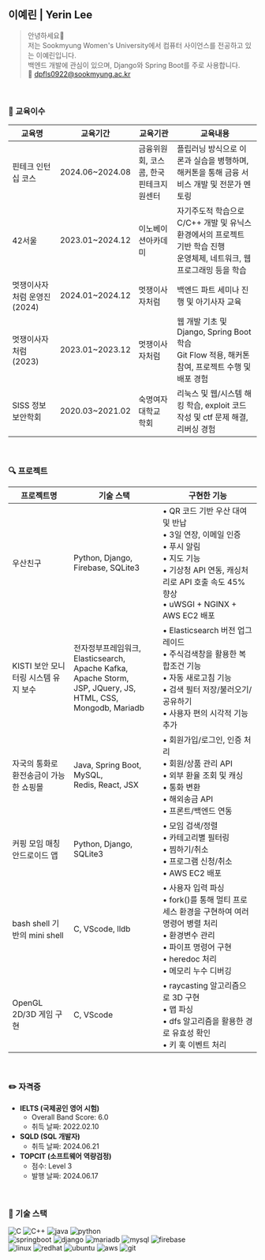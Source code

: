 ## 이예린 | Yerin Lee
>안녕하세요👋 </br>
>저는 Sookmyung Women's University에서 컴퓨터 사이언스를 전공하고 있는 이예린입니다. <br/>
>백엔드 개발에 관심이 있으며, Django와 Spring Boot를 주로 사용합니다. <br/>
>📩 dpfls0922@sookmyung.ac.kr

<br/>

### 💼 교육이수
| **교육명**|**교육기간**|**교육기관**| **교육내용** |
|----|----|----|----|
|핀테크 인턴십 코스|2024.06~2024.08|금융위원회, 코스콤, 한국핀테크지원센터|플립러닝 방식으로 이론과 실습을 병행하며, 해커톤을 통해 금융 서비스 개발 및 전문가 멘토링|
|42서울|2023.01~2024.12|이노베이션아카데미|자기주도적 학습으로 C/C++ 개발 및 유닉스 환경에서의 프로젝트 기반 학습 진행<br/> 운영체제, 네트워크, 웹 프로그래밍 등을 학습|
|멋쟁이사자처럼 운영진 (2024)|2024.01~2024.12|멋쟁이사자처럼|백엔드 파트 세미나 진행 및 아기사자 교육|
|멋쟁이사자처럼 (2023)| 2023.01~2023.12|멋쟁이사자처럼|웹 개발 기초 및 Django, Spring Boot 학습<br/> Git Flow 적용, 해커톤 참여, 프로젝트 수행 및 배포 경험|
|SISS 정보보안학회|2020.03~2021.02|숙명여자대학교 학회|리눅스 및 웹/시스템 해킹 학습, exploit 코드 작성 및 ctf 문제 해결, 리버싱 경험|

<br/>

### 🔍 프로젝트
|**프로젝트명**|**기술 스택**|**구현한 기능** |
|----|----|----|
|우산친구|Python, Django, Firebase, SQLite3|• QR 코드 기반 우산 대여 및 반납<br/> • 3일 연장, 이메일 인증<br/> • 푸시 알림<br/> • 지도 기능<br/> • 기상청 API 연동, 캐싱처리로 API 호출 속도 45% 향상 <br/> • uWSGI + NGINX + AWS EC2 배포|
|KISTI 보안 모니터링 시스템 유지 보수|전자정부프레임워크, Elasticsearch, <br/>Apache Kafka, Apache Storm,<br/> JSP, JQuery, JS, HTML, CSS, Mongodb, Mariadb |• Elasticsearch 버전 업그레이드<br/> • 주식검색창을 활용한 복합조건 기능<br/> • 자동 새로고침 기능<br/> • 검색 필터 저장/불러오기/공유하기 <br/> • 사용자 편의 시각적 기능 추가|
|자국의 통화로 환전송금이 가능한 쇼핑몰|Java, Spring Boot, MySQL,<br/> Redis, React, JSX |• 회원가입/로그인, 인증 처리<br/> • 회원/상품 관리 API<br/> • 외부 환율 조회 및 캐싱<br/> • 통화 변환<br/> • 해외송금 API<br/> • 프론트/백엔드 연동|
|커핑 모임 매칭 안드로이드 앱|Python, Django, SQLite3|• 모임 검색/정렬<br/> • 카테고리별 필터링<br/> • 찜하기/취소 <br/> • 프로그램 신청/취소<br/> • AWS EC2 배포|
|bash shell 기반의 mini shell|C, VScode, lldb|• 사용자 입력 파싱<br/> • fork()를 통해 멀티 프로세스 환경을 구현하여 여러 명령어 병렬 처리<br/> • 환경변수 관리<br/> • 파이프 명령어 구현<br/> • heredoc 처리<br/> • 메모리 누수 디버깅|
|OpenGL 2D/3D 게임 구현|C, VScode| • raycasting 알고리즘으로 3D 구현<br/> • 맵 파싱<br/> • dfs 알고리즘을 활용한 경로 유효성 확인<br/> • 키 훅 이벤트 처리|

<br/>

### ✏️ 자격증
- **IELTS (국제공인 영어 시험)**
  - Overall Band Score: 6.0
  - 취득 날짜: 2022.02.10
- **SQLD (SQL 개발자)**
  - 취득 날짜: 2024.06.21
- **TOPCIT (소프트웨어 역량검정)**
  - 점수: Level 3
  - 발행 날짜: 2024.06.17

<br/>

### 🚀 기술 스택
![C](https://img.shields.io/badge/C-A8B9CC?style=flat-square&logo=c&logoColor=white)
![C++](https://img.shields.io/badge/C++-00599C?style=flat-square&logo=cplusplus&logoColor=white)
![java](https://img.shields.io/badge/Java-ED8B00?style=flat-square&logo=openjdk&logoColor=white)
![python](https://img.shields.io/badge/python-3776AB?style=flat-square&logo=python&logoColor=white)
<br/>
![springboot](https://img.shields.io/badge/SpringBoot-6DB33F?style=flat-square&logo=spring&logoColor=white)
![django](https://img.shields.io/badge/Django-092E20?style=flat-square&logo=django&logoColor=white)
![mariadb](https://img.shields.io/badge/MariaDB-003545?style=flat-square&logo=mariadb&logoColor=white)
![mysql](https://img.shields.io/badge/MySQL-00000F?style=flat-square&logo=mysql&logoColor=white)
![firebase](https://img.shields.io/badge/Firebase-039BE5?style=flat-square&logo=Firebase&logoColor=white)
<br/>
![linux](https://img.shields.io/badge/Linux-FCC624?style=flat-square&logo=linux&logoColor=black)
![redhat](https://img.shields.io/badge/Red%20Hat-EE0000?style=flat-square&logo=redhat&logoColor=white)
![ubuntu](https://img.shields.io/badge/Ubuntu-E95420?style=flat-square&logo=ubuntu&logoColor=white)
![aws](https://img.shields.io/badge/Amazon_AWS-FF9900?style=flat-square&logo=amazonaws&logoColor=white)
![git](https://img.shields.io/badge/git-F05032?style=flat-square&logo=git&logoColor=white)
